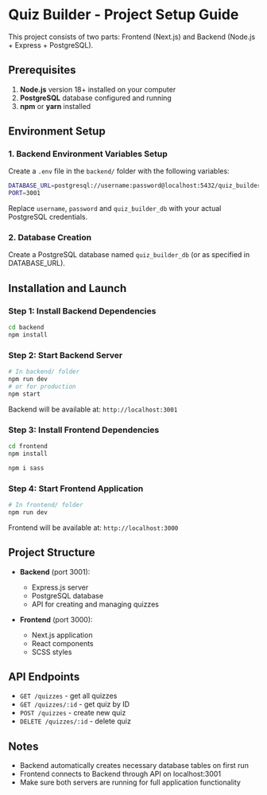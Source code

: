 # Quiz Builder - Project Setup Guide

This project consists of two parts: Frontend (Next.js) and Backend (Node.js + Express + PostgreSQL).

## Prerequisites

1. **Node.js** version 18+ installed on your computer
2. **PostgreSQL** database configured and running
3. **npm** or **yarn** installed

## Environment Setup

### 1. Backend Environment Variables Setup

Create a `.env` file in the `backend/` folder with the following variables:

```bash
DATABASE_URL=postgresql://username:password@localhost:5432/quiz_builder_db
PORT=3001
```

Replace `username`, `password` and `quiz_builder_db` with your actual PostgreSQL credentials.

### 2. Database Creation

Create a PostgreSQL database named `quiz_builder_db` (or as specified in DATABASE_URL).

## Installation and Launch

### Step 1: Install Backend Dependencies

```bash
cd backend
npm install
```

### Step 2: Start Backend Server

```bash
# In backend/ folder
npm run dev
# or for production
npm start
```

Backend will be available at: `http://localhost:3001`

### Step 3: Install Frontend Dependencies

```bash
cd frontend
npm install

npm i sass
```

### Step 4: Start Frontend Application

```bash
# In frontend/ folder
npm run dev
```

Frontend will be available at: `http://localhost:3000`

## Project Structure

- **Backend** (port 3001):
  - Express.js server
  - PostgreSQL database
  - API for creating and managing quizzes
  
- **Frontend** (port 3000):
  - Next.js application
  - React components
  - SCSS styles

## API Endpoints

- `GET /quizzes` - get all quizzes
- `GET /quizzes/:id` - get quiz by ID
- `POST /quizzes` - create new quiz
- `DELETE /quizzes/:id` - delete quiz

## Notes

- Backend automatically creates necessary database tables on first run
- Frontend connects to Backend through API on localhost:3001
- Make sure both servers are running for full application functionality